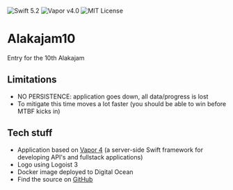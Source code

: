 ![Swift 5.2](http://img.shields.io/badge/swift-5.2-orange.svg) 
![Vapor v4.0](https://img.shields.io/badge/vapor-4.0-blue) 
![MIT License](http://img.shields.io/badge/license-MIT-brightgreen.svg)

# Alakajam10
Entry for the 10th Alakajam

## Limitations
* NO PERSISTENCE: application goes down, all data/progress is lost
* To mitigate this time moves a lot faster (you should be able to win before MTBF kicks in)

## Tech stuff
* Application based on [Vapor 4](https://vapor.codes) (a server-side Swift framework for developing API's and fullstack applications)
* Logo using Logoist 3
* Docker image deployed to Digital Ocean
* Find the source on [GitHub](https://github.com/maartene/Alakajam10)